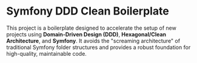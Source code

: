 # Symfony DDD Clean Boilerplate

This project is a boilerplate designed to accelerate the setup of new projects using **Domain-Driven Design (DDD)**,
**Hexagonal/Clean Architecture**, and **Symfony**. It avoids the "screaming architecture" of traditional Symfony folder
structures and provides a robust foundation for high-quality, maintainable code.
